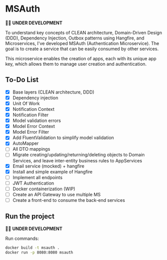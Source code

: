 # MSAuth

👨‍💻 **UNDER DEVELOPMENT**

To understand key concepts of CLEAN architecture, Domain-Driven Design (DDD), Dependency Injection, Outbox patterns using Hangfire, and Microservices, I've developed MSAuth (Authentication Microservice). The goal is to create a service that can be easily consumed by other services.

This microservice enables the creation of apps, each with its unique app key, which allows them to manage user creation and authentication.

## To-Do List

- [X] Base layers (CLEAN architecture, DDD)
- [x] Dependency injection
- [X] Unit Of Work
- [X] Notification Context
- [X] Notification Filter
- [X] Model validation errors
- [X] Model Error Context
- [X] Model Error Filter
- [X] Add FluentValidation to simplify model validation
- [X] AutoMapper
- [ ] All DTO mappings
- [ ] Migrate creating/updating/returning/deleting objects to Domain Services, and leave inter-entity business rules to AppServices
- [X] Email service (mocked) + hangfire
- [X] Install and simple example of Hangfire
- [ ] Implement all endpoints
- [ ] JWT Authentication
- [ ] Docker containerization (WIP)
- [ ] Create an API Gateway to use multiple MS
- [ ] Create a front-end to consume the back-end services

## Run the project

👨‍💻 **UNDER DEVELOPMENT**

Run commands:  
```bash
docker build -t msauth .
docker run -p 8080:8080 msauth
```
